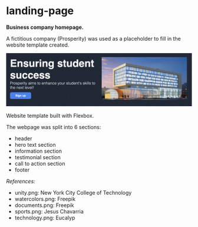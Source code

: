 # landing-page
**Business company homepage.**

A fictitious company (Prosperity) was used as a placeholder to fill in the website template created.

<img src="./static/pic.png" alt="Website Small Pic">

Website template built with Flexbox.

The webpage was split into 6 sections:

- header
- hero text section
- information section
- testimonial section
- call to action section
- footer

*References:*

- unity.png: New York City College of Technology
- watercolors.png: Freepik
- documents.png: Freepik
- sports.png: Jesus Chavarria
- technology.png: Eucalyp